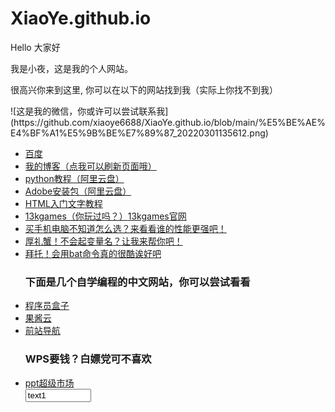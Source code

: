 # XiaoYe.github.io
<p>Hello 大家好</p>
<p>我是小夜，这是我的个人网站。 </p>
<p>很高兴你来到这里, 你可以在以下的网站找到我（实际上你找不到我）</p>
![这是我的微信，你或许可以尝试联系我](https://github.com/xiaoye6688/XiaoYe.github.io/blob/main/%E5%BE%AE%E4%BF%A1%E5%9B%BE%E7%89%87_20220301135612.png)

<ul>
  <li> <a href="https://www.baidu.com/">百度</a> </li>
  <li> <a href="https://github.com/xiaoye6688/XiaoYe.github.io/blob/main/README.md">我的博客（点我可以刷新页面哦）</a> </li>
  <li> <a href="https://www.aliyundrive.com/s/Lzf4doc8rD5">python教程（阿里云盘）</a> </li>
  <li> <a href="https://www.aliyundrive.com/s/hRgyh8RJDvy">Adobe安装包（阿里云盘）</a> </li>
  <li> <a href="https://www.w3cschool.cn/html/html-xhtml.html">HTML入门文字教程</a> </li>
  <li> <a href="http://2012.js13kgames.com/">13kgames（你玩过吗？）</a><a href="https://js13kgames.com/">13kgames官网</a></li>
  <li> <a href="https://g.pconline.com.cn/x/diy/tiantitu/mcpu/?id=1142437">买手机电脑不知道怎么选？来看看谁的性能更强吧！</a> </li>
  <li> <a href="https://unbug.github.io/codelf/">厚礼蟹！不会起变量名？让我来帮你吧！</a> </li>
  <li> <a href="https://www.cnblogs.com/zhouhbing/p/5039885.html">拜托！会用bat命令真的很酷诶好吧</a> </li>
  
  <h3>下面是几个自学编程的中文网站，你可以尝试看看</h3>
  <li> <a href="https://www.coderutil.com/wap/home">程序员盒子</a> </li>
  <li> <a href="https://www.bcnav.cn/">果酱云</a> </li>
  <li> <a href="http://frontendjs.com/">前站导航</a> </li>
  <h3>WPS要钱？白嫖党可不喜欢</h3>
  <li> <a href="https://www.pptsupermarket.com/">ppt超级市场</a> </li>
  
  
  <!--
  <li> <a href=""></a> </li>
  -->
  <input type="text" size="10" maxlength="30" value="text1">
</ul>
